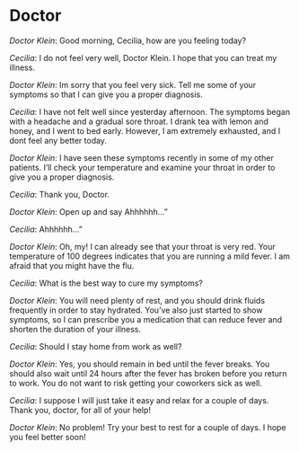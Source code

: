 # Doctor

*Doctor Klein*: Good morning, Cecilia, how are you feeling today?

*Cecilia*: I do not feel very well, Doctor Klein. I hope that you can treat my illness.

*Doctor Klein*: Im sorry that you feel very sick. Tell me some of your symptoms so that I can give you a proper diagnosis.

*Cecilia*: I have not felt well since yesterday afternoon. The symptoms began with a headache and a gradual sore throat. I drank tea with lemon and honey, and I went to bed early. However, I am extremely exhausted, and I dont feel any better today.

*Doctor Klein*: I have seen these symptoms recently in some of my other patients. I’ll check your temperature and examine your throat in order to give you a proper diagnosis.

*Cecilia*: Thank you, Doctor.

*Doctor Klein*: Open up and say Ahhhhhh...”

*Cecilia*: Ahhhhhh...”

*Doctor Klein*: Oh, my! I can already see that your throat is very red. Your temperature of 100 degrees indicates that you are running a mild fever. I am afraid that you might have the flu.

*Cecilia*: What is the best way to cure my symptoms?

*Doctor Klein*: You will need plenty of rest, and you should drink fluids frequently in order to stay hydrated. You’ve also just started to show symptoms, so I can prescribe you a medication that can reduce fever and shorten the duration of your illness.

*Cecilia*: Should I stay home from work as well?

*Doctor Klein*: Yes, you should remain in bed until the fever breaks. You should also wait until 24 hours after the fever has broken before you return to work. You do not want to risk getting your coworkers sick as well.

*Cecilia*: I suppose I will just take it easy and relax for a couple of days. Thank you, doctor, for all of your help!

*Doctor Klein*: No problem! Try your best to rest for a couple of days. I hope you feel better soon!
